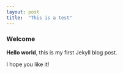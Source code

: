 ```yaml
---
layout: post
title:  "This is a test"
---
```


### Welcome

**Hello world**, this is my first Jekyll blog post.

I hope you like it!
